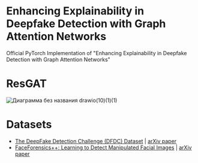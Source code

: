 # Enhancing Explainability in Deepfake Detection with Graph Attention Networks

Official PyTorch Implementation of "Enhancing Explainability in Deepfake Detection with Graph Attention Networks"

# ResGAT

![Диаграмма без названия drawio(10)(1)(1)](https://github.com/user-attachments/assets/443a652f-280c-4991-9345-c5f0e1c6897c)

# Datasets

- [The DeepFake Detection Challenge (DFDC) Dataset](https://www.kaggle.com/c/deepfake-detection-challenge/data) | [arXiv paper](https://arxiv.org/abs/2006.07397)
- [FaceForensics++: Learning to Detect Manipulated Facial Images](https://github.com/ondyari/FaceForensics/blob/master/dataset/README.md) | [arXiv paper](https://arxiv.org/abs/1901.08971)
